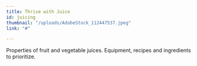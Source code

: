```yaml
---
title: Thrive with Juice
id: juicing
thumbnail: "/uploads/AdobeStock_112447537.jpeg"
link: "#"

---
```

Properties of fruit and vegetable juices. Equipment, recipes and ingredients to prioritize.